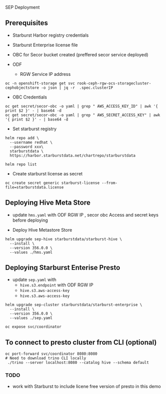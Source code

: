 SEP Deployment
## Prerequisites
- Starburst Harbor registry credentials
- Starburst Enterprise license file
- OBC for Secor bucket created (preffered secor service deployed)

- ODF
  - RGW Service IP address
```
oc -n openshift-storage get svc rook-ceph-rgw-ocs-storagecluster-cephobjectstore -o json | jq -r  .spec.clusterIP
```
  - OBC Credentials
```
oc get secret/secor-obc -o yaml | grep " AWS_ACCESS_KEY_ID" | awk '{ print $2 }' - | base64 -d
oc get secret/secor-obc -o yaml | grep " AWS_SECRET_ACCESS_KEY" | awk '{ print $2 }' - | base64 -d
```

- Set starburst registry
```
helm repo add \
  --username redhat \
  --password xxx\
  starburstdata \
  https://harbor.starburstdata.net/chartrepo/starburstdata

helm repo list
 ```
- Create starburst license as secret
```
oc create secret generic starburst-license --from-file=starburstdata.license
```

## Deploying Hive Meta Store

- update `hms.yaml` with ODF RGW IP , secor obc Access and secret keys before deploying

- Deploy Hive Metastore Store
```
helm upgrade sep-hive starburstdata/starburst-hive \
  --install \
  --version 356.0.0 \
  --values ./hms.yaml
```
## Deploying Starburst Enterise Presto
- update `sep.yaml` with
  - `hive.s3.endpoint` with ODF RGW IP
  - `hive.s3.aws-access-key`
  - `hive.s3.aws-access-key`

```
helm upgrade sep-cluster starburstdata/starburst-enterprise \
  --install \
  --version 356.0.0 \
  --values ./sep.yaml
```
```
oc expose svc/coordinator
```

## To connect to presto cluster from CLI (optional)
```
oc port-forward svc/coordinator 8080:8080
# Need to download trino CLI locally
 ./trino --server localhost:8080 --catalog hive --schema default
```

### TODO
- work with Starburst to include licene free version of presto in this demo
